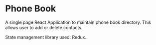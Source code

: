 # Phone Book

A single page React Application to maintain phone book directory. This allows user to add or delete contacts.

State management library used: Redux.
